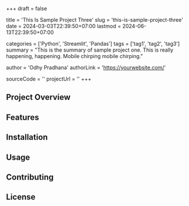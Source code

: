 +++
draft = false

title = 'This Is Sample Project Three'
slug = 'this-is-sample-project-three'
date = 2024-03-03T22:39:50+07:00
lastmod = 2024-06-13T22:39:50+07:00

categories = ['Python', 'Streamlit', 'Pandas']
tags = ['tag1', 'tag2', 'tag3']
summary = "This is the summary of sample project one. This is really happening, happening. Mobile chirping mobile chirping."

author = 'Odhy Pradhana'
authorLink = 'https://yourwebsite.com/'

sourceCode = ''
projectUrl = ''
+++

## Project Overview

<!-- Provide an overview of the project -->

## Features

<!-- List and describe the features of the project -->

## Installation

<!-- Provide instructions on how to install and use the project -->

## Usage

<!-- Provide usage examples and instructions -->

## Contributing

<!-- Explain how others can contribute to the project -->

## License

<!-- Include licensing information -->
